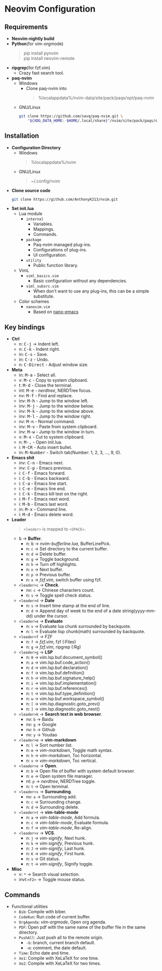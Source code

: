 # Neovim Configuration


## Requirements
* **Neovim nightly build**
* **Python**(for vim-orgmode)
  > pip install pynvim  
  > pip install neovim-remote
* **ripgrep**(for fzf.vim)
  - Crazy fast search tool.
* **paq-nvim**
  - Windows
    - Clone paq-nvim into
      > %localappdata%/nvim-data/site/pack/paqs/opt/paq-nvim
  - GNU/Linux
    ```bash
    git clone https://github.com/savq/paq-nvim.git \
        "${XDG_DATA_HOME:-$HOME/.local/share}"/nvim/site/pack/paqs/opt/paq-nvim
    ```


## Installation
* **Configuration Directory**
  - Windows
    > %localappdata%/nvim
  - GNU/Linux
    > ~/.config/nvim
* **Clone source code**
  ```bash
  git clone https://github.com/AnthonyK213/nvim.git
  ```
* **Set init.lua**
  - Lua module
    - `internal`
      - Variables.
      - Mappings.
      - Commands.
    - `package`
      - Paq-nvim managed plug-ins.
      - Configurations of plug-ins.
      - UI configuration.
    - `utility`
      - Public function library.
  - VimL
    - `viml_basics.vim`
      - Basic configuration without any dependencies.
    - `viml_subsrc.vim`
      - When don't want to use any plug-ins, this can be a simple substitute.
  - Color schemes
    - `nanovim.vim`
      - Based on [nano-emacs](https://github.com/rougier/nano-emacs)


## Key bindings
* **Ctrl**
  - n:   <kbd>C-j</kbd>      -> Indent left.
  - n:   <kbd>C-k</kbd>      - Indent right.
  - in:  <kbd>C-s</kbd>      - Save.
  - in:  <kbd>C-z</kbd>      - Undo.
  - n:   <kbd>C-Direct</kbd> - Adjust window size.
* **Meta**
  - in:  <kbd>M-a</kbd>      - Select all.
  - v:   <kbd>M-c</kbd>      - Copy to system clipboard.
  - t:   <kbd>M-d</kbd>      - Close the terminal.
  - int: <kbd>M-e</kbd>      - *nerdtree*, NERDTree focus.
  - nv:  <kbd>M-f</kbd>      - Find and replace.
  - inv: <kbd>M-h</kbd>      - Jump to the window left.
  - inv: <kbd>M-j</kbd>      - Jump to the window below.
  - inv: <kbd>M-k</kbd>      - Jump to the window above.
  - inv: <kbd>M-l</kbd>      - Jump to the window right.
  - nv:  <kbd>M-n</kbd>      - Normal command.
  - inv: <kbd>M-v</kbd>      - Paste from system clipboard.
  - inv: <kbd>M-w</kbd>      - Jump to the window in turn.
  - v:   <kbd>M-x</kbd>      - Cut to system clipboard.
  - n:   <kbd>M-,</kbd>      - Open init.lua.
  - i:   <kbd>M-CR</kbd>     - Auto insert bullet.
  - in:  <kbd>M-Number</kbd> - Switch tab(Number: 1, 2, 3, ..., 9, 0).
* **Emacs shit**
  - inv: <kbd>C-n</kbd>      - Emacs next.
  - inv: <kbd>C-p</kbd>      - Emacs previous.
  - i:   <kbd>C-f</kbd>      - Emacs forward.
  - i:   <kbd>C-b</kbd>      - Emacs backward.
  - i:   <kbd>C-a</kbd>      - Emacs line start.
  - i:   <kbd>C-e</kbd>      - Emacs line end.
  - i:   <kbd>C-k</kbd>      - Emacs kill test on the right.
  - i:   <kbd>M-f</kbd>      - Emacs next word.
  - i:   <kbd>M-b</kbd>      - Emacs last word.
  - in:  <kbd>M-x</kbd>      - Command line.
  - i:   <kbd>M-d</kbd>      - Emacs delete word.
* **Leader**
  > `<leader>` is mapped to `<SPACE>`.
  - <kbd><leader>b</kbd> -> **Buffer**.
    - n:    <kbd>b</kbd> -> *nvim-bufferline.lua*, BufferLinePick.
    - n:    `c` -> Set directory to the current buffer.
    - n:    `d` -> Delete buffer.
    - n:    `g` -> Toggle background.
    - n:    `h` -> Turn off highlights.
    - n:    `n` -> Next buffer.
    - n:    `p` -> Previous buffer.
    - n:    `x` -> *fzf.vim*, switch buffer using fzf.
  - `<leader>c` -> **Check**.
    - nv:   `c` -> Chinese characters count.
    - n:    `s` -> Toggle spell check status.
  - `<leader>d` -> **Date**
    - n:    `s` -> Insert time stamp at the end of line.
    - n:    `d` -> Append day of week to the end of a date string(yyyy-mm-dd) under the cursor.
  - `<leader>e` -> **Evaluate**
    - n:    `v` -> Evaluate lua chunk surrounded by backquote.
    - n:    `l` -> Evaluate lisp chunk(math) surrounded by backquote.
  - `<leader>f` -> FZF
    - n:    `f` -> *fzf.vim*, fzf  (:Files)
    - n:    `g` -> *fzf.vim*, ripgrep (:Rg)
  - `<leader>g` -> **LSP**
    - n:    `0` -> vim.lsp.buf.document_symbol()
    - n:    `a` -> vim.lsp.buf.code_action()
    - n:    `d` -> vim.lsp.buf.declaration()
    - n:    `f` -> vim.lsp.buf.definition()
    - n:    `h` -> vim.lsp.buf.signature_help()
    - n:    `i` -> vim.lsp.buf.implementation()
    - n:    `r` -> vim.lsp.buf.references()
    - n:    `t` -> vim.lsp.buf.type_definition()
    - n:    `w` -> vim.lsp.buf.workspace_symbol()
    - n:    `[` -> vim.lsp.diagnostic.goto_prev()
    - n:    `]` -> vim.lsp.diagnostic.goto_next()
  - `<leader>k` -> **Search text in web browser**.
    - nv:   `b` -> Baidu
    - nv:   `g` -> Google
    - nv:   `h` -> Github
    - nv:   `y` -> Youdao
  - `<leader>m` -> **vim-markdown**
    - n:    `l` -> Sort number list.
    - n:    `m` -> *vim-markdown*, Toggle math syntax.
    - n:    `h` -> *vim-markdown*, Toc horizontal.
    - n:    `v` -> *vim-markdown*, Toc vertical.
  - `<leader>o` -> **Open**.
    - n:    `b` -> Open file of buffer with system default browser.
    - n:    `e` -> Open system file manager.
    - nt:   `p` -> *nerdtree*, NERDTree toggle.
    - n:    `t` -> Open terminal.
  - `<leader>s` -> **Surrounding**.
    - nv:   `a` -> Surrounding add.
    - n:    `c` -> Surrounding change.
    - n:    `d` -> Surrounding delete.
  - `<leader>t` -> **vim-table-mode**
    - n:    `a` -> *vim-table-mode*, Add formula.
    - n:    `c` -> *vim-table-mode*, Evaluate formula.
    - n:    `f` -> *vim-table-mode*, Re-align.
  - `<leader>v` -> **VCS**.
    - n:    `j` -> *vim-signify*, Next hunk.
    - n:    `k` -> *vim-signify*, Previous hunk.
    - n:    `J` -> *vim-signify*, Last hunk.
    - n:    `K` -> *vim-signify*, First hunk.
    - n:    `s` -> Git status.
    - n:    `t` -> *vim-signify*, Signify toggle.
* **Misc**
  - v:   `*`    -> Search visual selection.
  - invt:`<F2>` -> Toggle mouse status.

## Commands
- Functional utilities
  - `Bib`: Compile with biber.
  - `CodeRun`: Run code of current buffer.
  - `OrgAgenda`: *vim-orgmode*, Open org agenda.
  - `PDF`: Open pdf with the same name of the buffer file in the same directory.
  - `PushAll`: Just push all to the remote origin.
    - `-b`: branch, current branch default.
    - `-m`: comment, the date default.
  - `Time`: Echo date and time.
  - `Xe1`: Compile with XeLaTeX for one time.
  - `Xe2`: Compile with XeLaTeX for two times.
